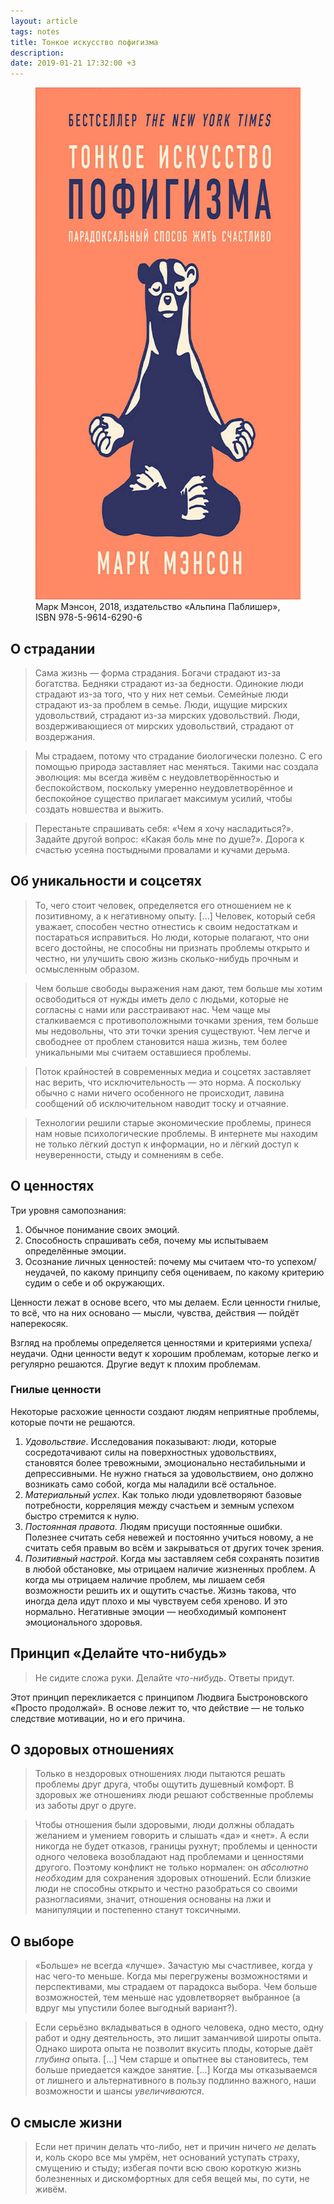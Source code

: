 ```yaml
---
layout: article
tags: notes
title: Тонкое искусство пофигизма
description:
date: 2019-01-21 17:32:00 +3
---
```

<figure>
  <img alt="Обложка книги" src="assets/cover.jpg" height="819" width="570" />
  <figcaption>Марк Мэнсон, 2018, издательство «Альпина Паблишер», <span class="nobr">ISBN 978-5-9614-6290-6</span></figcaption>
</figure>

## О страдании

> Сама жизнь — форма страдания. Богачи страдают из-за богатства. Бедняки страдают из-за бедности. Одинокие люди страдают из-за того, что у них нет семьи. Семейные люди страдают из-за проблем в семье. Люди, ищущие мирских удовольствий, страдают из-за мирских удовольствий. Люди, воздерживающиеся от мирских удовольствий, страдают от воздержания.

> Мы страдаем, потому что страдание биологически полезно. С его помощью природа заставляет нас меняться. Такими нас создала эволюция: мы всегда живём с неудовлетворённостью и беспокойством, поскольку умеренно неудовлетворённое и беспокойное существо прилагает максимум усилий, чтобы создать новшества и выжить.

> Перестаньте спрашивать себя: «Чем я хочу насладиться?». Задайте другой вопрос: «Какая боль мне по душе?». Дорога к счастью усеяна постыдными провалами и кучами дерьма.

## Об уникальности и соцсетях

> То, чего стоит человек, определяется его отношением не к позитивному, а к негативному опыту. [...] Человек, который себя уважает, способен честно отнестись к своим недостаткам и постараться исправиться. Но люди, которые полагают, что они всего достойны, не способны ни признать проблемы открыто и честно, ни улучшить свою жизнь сколько-нибудь прочным и осмысленным образом.

> Чем больше свободы выражения нам дают, тем больше мы хотим освободиться от нужды иметь дело с людьми, которые не согласны с нами или расстраивают нас. Чем чаще мы сталкиваемся с противоположными точками зрения, тем больше мы недовольны, что эти точки зрения существуют. Чем легче и свободнее от проблем становится наша жизнь, тем более уникальными мы считаем оставшиеся проблемы.

> Поток крайностей в современных медиа и соцсетях заставляет нас верить, что исключительность — это норма. А поскольку обычно с нами ничего особенного не происходит, лавина сообщений об исключительном наводит тоску и отчаяние.

> Технологии решили старые экономические проблемы, принеся нам новые психологические проблемы. В интернете мы находим не только лёгкий доступ к информации, но и лёгкий доступ к неуверенности, стыду и сомнениям в себе.

## О ценностях

Три уровня самопознания:

1. Обычное понимание своих эмоций.
2. Способность спрашивать себя, почему мы испытываем определённые эмоции.
3. Осознание личных ценностей: почему мы считаем что-то успехом/неудачей, по какому принципу себя оцениваем, по какому критерию судим о себе и об окружающих.

Ценности лежат в основе всего, что мы делаем. Если ценности гнилые, то всё, что на них основано — мысли, чувства, действия —  пойдёт наперекосяк.

Взгляд на проблемы определяется ценностями и критериями успеха/неудачи. Одни ценности ведут к хорошим проблемам, которые легко и регулярно решаются. Другие ведут к плохим проблемам.

### Гнилые ценности

Некоторые расхожие ценности создают людям неприятные проблемы, которые почти не решаются.

1. *Удовольствие*. Исследования показывают: люди, которые сосредотачивают силы на поверхностных удовольствиях, становятся более тревожными, эмоционально нестабильными и депрессивными. Не нужно гнаться за удовольствием, оно должно возникать само собой, когда мы наладили всё остальное.
2. *Материальный успех*. Как только люди удовлетворяют базовые потребности, корреляция между счастьем и земным успехом быстро стремится к нулю.
3. *Постоянная правота*. Людям присущи постоянные ошибки. Полезнее считать себя невежей и постоянно учиться новому, а не считать себя правым во всём и закрываться от других точек зрения.
4. *Позитивный настрой*. Когда мы заставляем себя сохранять позитив в любой обстановке, мы отрицаем наличие жизненных проблем. А когда мы отрицаем наличие проблем, мы лишаем себя возможности решить их и ощутить счастье. Жизнь такова, что иногда дела идут плохо и мы чувствуем себя хреново. И это нормально. Негативные эмоции — необходимый компонент эмоционального здоровья.

## Принцип «Делайте что-нибудь»

> Не сидите сложа руки. Делайте *что-нибудь*. Ответы придут.

Этот принцип перекликается с принципом Людвига Быстроновского «Просто продолжай». В основе лежит то, что действие — не только следствие мотивации, но и его причина.

## О здоровых отношениях

> Только в нездоровых отношениях люди пытаются решать проблемы друг друга, чтобы ощутить душевный комфорт. В здоровых же отношениях люди решают собственные проблемы из заботы друг о друге.

> Чтобы отношения были здоровыми, люди должны обладать желанием и умением говорить и слышать «да» и «нет». А если никогда не будет отказов, границы рухнут; проблемы и ценности одного человека возобладают над проблемами и ценностями другого. Поэтому конфликт не только нормален: он *абсолютно необходим* для сохранения здоровых отношений. Если близкие люди не способны открыто и честно разобраться со своими разногласиями, значит, отношения основаны на лжи и манипуляции и постепенно станут токсичными.

## О выборе

> «Больше» не всегда «лучше». Зачастую мы счастливее, когда у нас чего-то меньше. Когда мы перегружены возможностями и перспективами, мы страдаем от парадокса выбора. Чем больше возможностей, тем меньше нас удовлетворяет выбранное (а вдруг мы упустили более выгодный вариант?).

> Если серьёзно вкладываться в одного человека, одно место, одну работ и одну деятельность, это лишит заманчивой широты опыта. Однако широта опыта не позволит вкусить плоды, которые даёт *глубина* опыта. [...] Чем старше и опытнее вы становитесь, тем больше приедается каждое занятие. [...] Когда мы отказываемся от лишнего и альтернативного в пользу подлинно важного, наши возможности и шансы *увеличиваются*.

## О смысле жизни

> Если нет причин делать что-либо, нет и причин ничего *не* делать и, коль скоро все мы умрём, нет оснований уступать страху, смущению и стыду; избегая почти всю свою короткую жизнь болезненных и дискомфортных для себя вещей мы, по сути, не живём.

